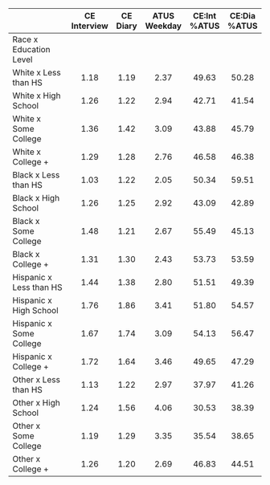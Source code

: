 
|                      | CE<br>Interview |  CE<br>Diary | ATUS<br>Weekday | CE:Int<br>%ATUS | CE:Dia<br>%ATUS |
| -------------------- | :----------: | :----------: | :----------: | :----------: | :----------: |
| Race x Education Level |              |              |              |              |              |
| White x Less than HS |         1.18 |         1.19 |         2.37 |        49.63 |        50.28 |
| White x High School  |         1.26 |         1.22 |         2.94 |        42.71 |        41.54 |
| White x Some College |         1.36 |         1.42 |         3.09 |        43.88 |        45.79 |
| White x College +    |         1.29 |         1.28 |         2.76 |        46.58 |        46.38 |
| Black x Less than HS |         1.03 |         1.22 |         2.05 |        50.34 |        59.51 |
| Black x High School  |         1.26 |         1.25 |         2.92 |        43.09 |        42.89 |
| Black x Some College |         1.48 |         1.21 |         2.67 |        55.49 |        45.13 |
| Black x College +    |         1.31 |         1.30 |         2.43 |        53.73 |        53.59 |
| Hispanic x Less than HS |         1.44 |         1.38 |         2.80 |        51.51 |        49.39 |
| Hispanic x High School |         1.76 |         1.86 |         3.41 |        51.80 |        54.57 |
| Hispanic x Some College |         1.67 |         1.74 |         3.09 |        54.13 |        56.47 |
| Hispanic x College + |         1.72 |         1.64 |         3.46 |        49.65 |        47.29 |
| Other x Less than HS |         1.13 |         1.22 |         2.97 |        37.97 |        41.26 |
| Other x High School  |         1.24 |         1.56 |         4.06 |        30.53 |        38.39 |
| Other x Some College |         1.19 |         1.29 |         3.35 |        35.54 |        38.65 |
| Other x College +    |         1.26 |         1.20 |         2.69 |        46.83 |        44.51 |

